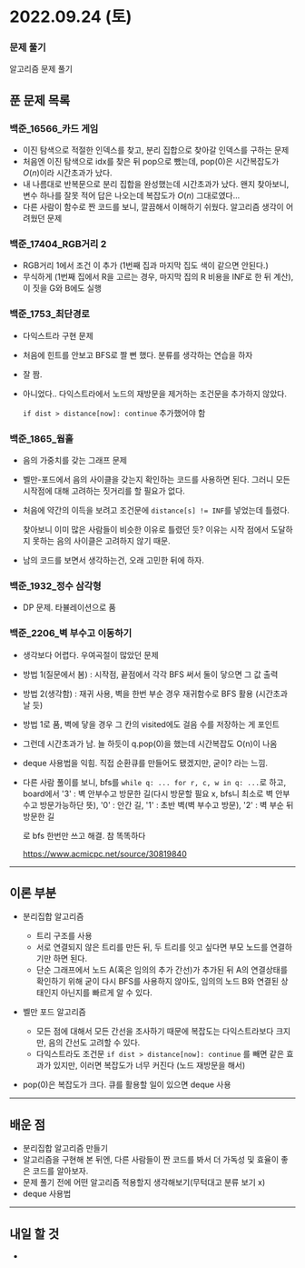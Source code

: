 # 2022.09.24 (토)

### 문제 풀기

알고리즘 문제 풀기

## 푼 문제 목록

### 백준\_16566_카드 게임

- 이진 탐색으로 적절한 인덱스를 찾고, 분리 집합으로 찾아갈 인덱스를 구하는 문제
- 처음엔 이진 탐색으로 idx를 찾은 뒤 pop으로 뺐는데, pop(0)은 시간복잡도가 $O(n)$이라 시간초과가 났다.
- 내 나름대로 반복문으로 분리 집합을 완성했는데 시간초과가 났다. 왠지 찾아보니, 변수 하나를 잘못 적어 답은 나오는데 복잡도가 $O(n)$ 그대로였다...
- 다른 사람이 함수로 짠 코드를 보니, 깔끔해서 이해하기 쉬웠다. 알고리즘 생각이 어려웠던 문제

###  백준\_17404_RGB거리 2

- RGB거리 1에서 조건 이 추가 (1번째 집과 마지막 집도 색이 같으면 안된다.)
- 무식하게 (1번째 집에서 R을 고르는 경우, 마지막 집의 R 비용을 INF로 한 뒤 계산), 이 짓을 G와 B에도 실행

### 백준\_1753_최단경로

- 다익스트라 구현 문제

- 처음에 힌트를 안보고 BFS로 짤 뻔 했다. 분류를 생각하는 연습을 하자

- 잘 짬. 

- 아니었다.. 다익스트라에서 노드의 재방문을 제거하는 조건문을 추가하지 않았다.

  `if dist > distance[now]: continue` 추가했어야 함

### 백준\_1865_웜홀

- 음의 가중치를 갖는 그래프 문제

- 벨만-포드에서 음의 사이클을 갖는지 확인하는 코드를 사용하면 된다. 그러니 모든 시작점에 대해 고려하는 짓거리를 할 필요가 없다.

- 처음에 약간의 이득을 보려고 조건문에 `distance[s] != INF`를 넣었는데 틀렸다.

  찾아보니 이미 많은 사람들이 비슷한 이유로 틀렸던 듯? 이유는 시작 점에서 도달하지 못하는 음의 사이클은 고려하지 않기 때문. 

- 남의 코드를 보면서 생각하는건, 오래 고민한 뒤에 하자.


### 백준\_1932_정수 삼각형

- DP 문제. 타뷸레이션으로 품

### 백준\_2206_벽 부수고 이동하기

- 생각보다 어렵다. 우여곡절이 많았던 문제

- 방법 1(질문에서 봄) : 시작점, 끝점에서 각각 BFS 써서 둘이 닿으면 그 값 출력

- 방법 2(생각함) : 재귀 사용, 벽을 한번 부순 경우 재귀함수로 BFS 활용 (시간초과 날 듯)

- 방법 1로 품, 벽에 닿을 경우 그 칸의 visited에도 걸음 수를 저장하는 게 포인트

- 그런데 시간초과가 남. 늘 하듯이 q.pop(0)을 했는데 시간복잡도 O(n)이 나옴

- deque 사용법을 익힘. 직접 순환큐를 만들어도 됐겠지만, 굳이? 라는 느낌.

- 다른 사람 풀이를 보니, bfs를 `while q: ... for r, c, w in q: ...`로 하고, board에서 '3' : 벽 안부수고 방문한 길(다시 방문할 필요 x, bfs니 최소로 벽 안부수고 방문가능하단 뜻), '0' : 안간 길, '1' : 초반 벽(벽 부수고 방문), '2' : 벽 부순 뒤 방문한 길

  로 bfs 한번만 쓰고 해결. 참 똑똑하다

  https://www.acmicpc.net/source/30819840


---

## 이론 부분

- 분리집합 알고리즘 
  - 트리 구조를 사용
  - 서로 연결되지 않은 트리를 만든 뒤, 두 트리를 잇고 싶다면 부모 노드를 연결하기만 하면 된다.
  - 단순 그래프에서 노드 A(혹은 임의의 추가 간선)가 추가된 뒤 A의 연결상태를 확인하기 위해 굳이 다시 BFS를 사용하지 않아도, 임의의 노드 B와 연결된 상태인지 아닌지를 빠르게 알 수 있다.
- 벨만 포드 알고리즘
  - 모든 점에 대해서 모든 간선을 조사하기 때문에 복잡도는 다익스트라보다 크지만, 음의 간선도 고려할 수 있다.
  - 다익스트라도 조건문 `if dist > distance[now]: continue` 를 빼면 같은 효과가 있지만, 이러면 복잡도가 너무 커진다 (노드 재방문을 해서)

- pop(0)은 복잡도가 크다. 큐를 활용할 일이 있으면 deque 사용

---

## 배운 점

- 분리집합 알고리즘 만들기
- 알고리즘을 구현해 본 뒤엔, 다른 사람들이 짠 코드를 봐서 더 가독성 및 효율이 좋은 코드를 알아보자.
- 문제 풀기 전에 어떤 알고리즘 적용할지 생각해보기(무턱대고 분류 보기 x)
- deque 사용법


---

## 내일 할 것

- 

